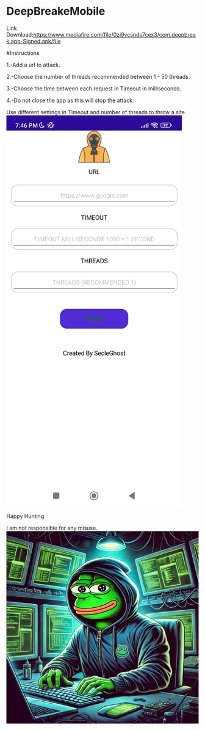 # DeepBreakeMobile
Link Download:https://www.mediafire.com/file/0zi9ycsnds7cex3/com.deepbreak.app-Signed.apk/file

#Instructions

1.-Add a url to attack.

2.-Choose the number of threads recommended between 1 - 50 threads.

3.-Choose the time between each request in Timeout in milliseconds.

4.-Do not close the app as this will stop the attack.

Use different settings in Timeout and number of threads to throw a site.
![alt text](https://github.com/secleGhost/DeepBreakeMobile/blob/7605be42f6c432eaa07347ded5df534b0ab88407/Screenshot_2025-05-18-19-46-33-982_com.deepbreak.app.png)


Happy Hunting

I am not responsible for any misuse.
![alt text](https://github.com/secleGhost/DeepBrake/blob/f8a3a72e408a647841873d623f4e3240b66f0681/image/pepe.png)
